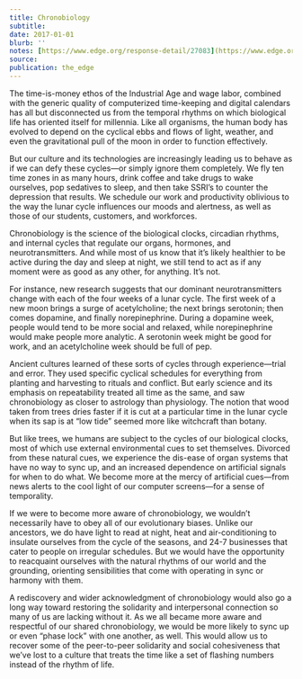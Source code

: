 ```yaml
---
title: Chronobiology
subtitle: 
date: 2017-01-01
blurb: ''
notes: [https://www.edge.org/response-detail/27083](https://www.edge.org/response-detail/27083 https://www.edge.org/response-detail/27083)
source: 
publication: the_edge
---
```


The time-is-money ethos of the Industrial Age and wage labor, combined with the generic quality of computerized time-keeping and digital calendars has all but disconnected us from the temporal rhythms on which biological life has oriented itself for millennia. Like all organisms, the human body has evolved to depend on the cyclical ebbs and flows of light, weather, and even the gravitational pull of the moon in order to function effectively.

But our culture and its technologies are increasingly leading us to behave as if we can defy these cycles—or simply ignore them completely. We fly ten time zones in as many hours, drink coffee and take drugs to wake ourselves, pop sedatives to sleep, and then take SSRI’s to counter the depression that results. We schedule our work and productivity oblivious to the way the lunar cycle influences our moods and alertness, as well as those of our students, customers, and workforces.

Chronobiology is the science of the biological clocks, circadian rhythms, and internal cycles that regulate our organs, hormones, and neurotransmitters. And while most of us know that it’s likely healthier to be active during the day and sleep at night, we still tend to act as if any moment were as good as any other, for anything. It’s not.

For instance, new research suggests that our dominant neurotransmitters change with each of the four weeks of a lunar cycle. The first week of a new moon brings a surge of acetylcholine; the next brings serotonin; then comes dopamine, and finally norepinephrine. During a dopamine week, people would tend to be more social and relaxed, while norepinephrine would make people more analytic. A serotonin week might be good for work, and an acetylcholine week should be full of pep.

Ancient cultures learned of these sorts of cycles through experience—trial and error. They used specific cyclical schedules for everything from planting and harvesting to rituals and conflict. But early science and its emphasis on repeatability treated all time as the same, and saw chronobiology as closer to astrology than physiology. The notion that wood taken from trees dries faster if it is cut at a particular time in the lunar cycle when its sap is at “low tide” seemed more like witchcraft than botany.

But like trees, we humans are subject to the cycles of our biological clocks, most of which use external environmental cues to set themselves. Divorced from these natural cues, we experience the dis-ease of organ systems that have no way to sync up, and an increased dependence on artificial signals for when to do what. We become more at the mercy of artificial cues—from news alerts to the cool light of our computer screens—for a sense of temporality.

If we were to become more aware of chronobiology, we wouldn’t necessarily have to obey all of our evolutionary biases. Unlike our ancestors, we do have light to read at night, heat and air-conditioning to insulate ourselves from the cycle of the seasons, and 24-7 businesses that cater to people on irregular schedules. But we would have the opportunity to reacquaint ourselves with the natural rhythms of our world and the grounding, orienting sensibilities that come with operating in sync or harmony with them.

A rediscovery and wider acknowledgment of chronobiology would also go a long way toward restoring the solidarity and interpersonal connection so many of us are lacking without it. As we all became more aware and respectful of our shared chronobiology, we would be more likely to sync up or even “phase lock” with one another, as well. This would allow us to recover some of the peer-to-peer solidarity and social cohesiveness that we’ve lost to a culture that treats the time like a set of flashing numbers instead of the rhythm of life.
